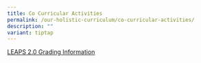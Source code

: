 ```yaml
---
title: Co Curricular Activities
permalink: /our-holistic-curriculum/co-curricular-activities/
description: ""
variant: tiptap
---
```

<p><a href="https://www.moe.gov.sg/-/media/files/programmes/leaps-2-framework.pdf" rel="noopener noreferrer nofollow" target="_blank">LEAPS 2.0 Grading Information</a> 
<br>
</p>